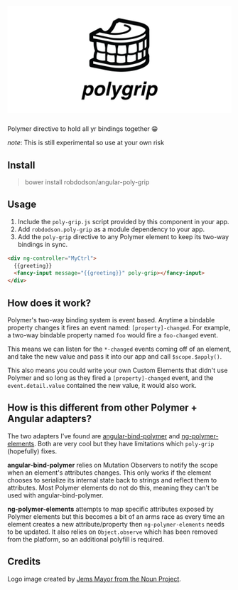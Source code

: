 # ![angular-poly-grip](media/header.png)

Polymer directive to hold all yr bindings together 😁

*note*: This is still experimental so use at your own risk

## Install

> bower install robdodson/angular-poly-grip

## Usage

1. Include the `poly-grip.js` script provided by this component in your app.
2. Add `robdodson.poly-grip` as a module dependency to your app.
3. Add the `poly-grip` directive to any Polymer element to keep its two-way
   bindings in sync.

```html
<div ng-controller="MyCtrl">
  {{greeting}}
  <fancy-input message="{{greeting}}" poly-grip></fancy-input>
</div>
```

## How does it work?

Polymer's two-way binding system is event based. Anytime a bindable property
changes it fires an event named: `[property]-changed`. For example, a two-way
bindable property named `foo` would fire a `foo-changed` event.

This means we can listen for the `*-changed` events coming off of an element,
and take the new value and pass it into our app and call `$scope.$apply()`.

This also means you could write your own Custom Elements that didn't use Polymer
and so long as they fired a `[property]-changed` event, and the
`event.detail.value` contained the new value, it would also work.

## How is this different from other Polymer + Angular adapters?

The two adapters I've found are [angular-bind-polymer](https://github.com/eee-c/angular-bind-polymer) and [ng-polymer-elements](https://gabiaxel.github.io/ng-polymer-elements/). Both are
very cool but they have limitations which `poly-grip` (hopefully) fixes.

**angular-bind-polymer** relies on Mutation Observers to notify the scope when an
element's attributes changes. This only works if the element chooses to serialize
its internal state back to strings and reflect them to attributes. Most Polymer
elements do not do this, meaning they can't be used with angular-bind-polymer.

**ng-polymer-elements** attempts to map specific attributes exposed by Polymer
elements but this becomes a bit of an arms race as every time an element creates
a new attribute/property then `ng-polymer-elements` needs to be updated.
It also relies on `Object.observe` which has been removed from the platform, so
an additional polyfill is required.

## Credits

Logo image created by [Jems Mayor from the Noun Project](https://thenounproject.com/search/?q=dentures&i=425039).
